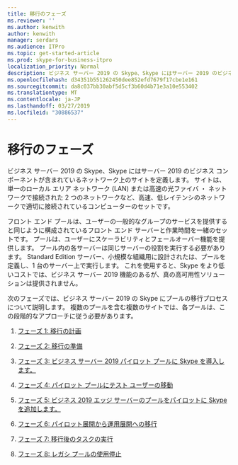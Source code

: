 ```yaml
---
title: 移行のフェーズ
ms.reviewer: ''
ms.author: kenwith
author: kenwith
manager: serdars
ms.audience: ITPro
ms.topic: get-started-article
ms.prod: skype-for-business-itpro
localization_priority: Normal
description: ビジネス サーバー 2019 の Skype、Skype にはサーバー 2019 のビジネス コンポーネントが含まれているネットワーク上のサイトを定義します。 サイトは、単一のローカル エリア ネットワーク (LAN) または高速の光ファイバ ・ ネットワークで接続された 2 つのネットワークなど、高速、低レイテンシのネットワークで適切に接続されているコンピューターのセットです。
ms.openlocfilehash: d34351b551262450dee852efd7679f17cbe1e161
ms.sourcegitcommit: da8c037bb30abf5d5cf3b60d4b71e3a10e553402
ms.translationtype: MT
ms.contentlocale: ja-JP
ms.lasthandoff: 03/27/2019
ms.locfileid: "30886537"
---
```

# <a name="migration-phases"></a>移行のフェーズ

ビジネス サーバー 2019 の Skype、Skype にはサーバー 2019 のビジネス コンポーネントが含まれているネットワーク上のサイトを定義します。 サイトは、単一のローカル エリア ネットワーク (LAN) または高速の光ファイバ ・ ネットワークで接続された 2 つのネットワークなど、高速、低レイテンシのネットワークで適切に接続されているコンピューターのセットです。 
  
フロント エンド プールは、ユーザーの一般的なグループのサービスを提供すると同じように構成されているフロント エンド サーバーと作業時間を一緒のセットです。 プールは、ユーザーにスケーラビリティとフェールオーバー機能を提供します。 プール内の各サーバーは同じサーバーの役割を実行する必要があります。 Standard Edition サーバー、小規模な組織用に設計されたは、プールを定義し、1 台のサーバー上で実行します。 これを使用すると、Skype をより低いコストでは、ビジネス サーバー 2019 機能のあるが、真の高可用性ソリューションは提供されません。 
  
次のフェーズでは、ビジネス サーバー 2019 の Skype にプールの移行プロセスについて説明します。 複数のプールを含む複数のサイトでは、各プールは、この段階的なアプローチに従う必要があります。
  
1. [フェーズ 1: 移行の計画](phase-1-plan-your-migration.md)
    
2. [フェーズ 2: 移行の準備](phase-2-prepare-for-migration.md)
    
3. [フェーズ 3: ビジネス サーバー 2019 パイロット プールに Skype を導入します。](phase-3-deploy-pilot-pool.md)
    
4. [フェーズ 4: パイロット プールにテスト ユーザーの移動](phase-4-move-test-users-to-the-pilot-pool.md)
    
5. [フェーズ 5: ビジネス 2019 エッジ サーバーのプールをパイロットに Skype を追加します。](phase-5-add-edge-server-to-pilot-pool.md)
    
6. [フェーズ 6: パイロット展開から運用展開への移行](phase-6-move-from-pilot-deployment-into-production.md)
    
7. [フェーズ 7: 移行後のタスクの実行](phase-7-complete-post-migration-tasks.md)
    
8. [フェーズ 8: レガシ プールの使用停止](phase-8-decommission-legacy-pools.md)
    

